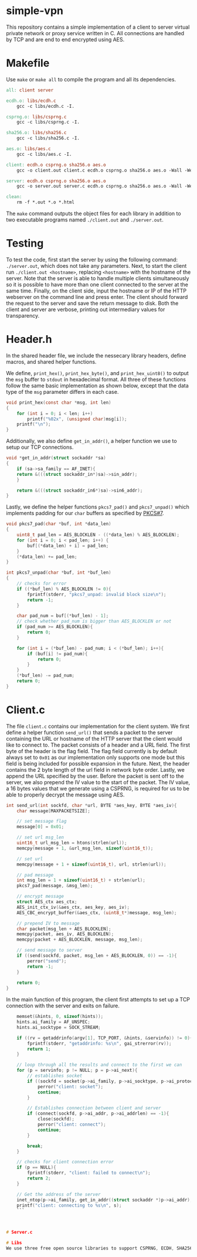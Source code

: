 # simple-vpn
This repository contains a simple implementation of a client to server virtual private network or proxy service written in C. All connections are handled by TCP and are end to end encrypted using AES. 

# Makefile
Use `make` or `make all` to compile the program and all its dependencies.

```makefile
all: client server

ecdh.o: libs/ecdh.c
    gcc -c libs/ecdh.c -I.

csprng.o: libs/csprng.c
    gcc -c libs/csprng.c -I.

sha256.o: libs/sha256.c
    gcc -c libs/sha256.c -I.

aes.o: libs/aes.c
    gcc -c libs/aes.c -I.

client: ecdh.o csprng.o sha256.o aes.o
    gcc -o client.out client.c ecdh.o csprng.o sha256.o aes.o -Wall -Werror -I.

server: ecdh.o csprng.o sha256.o aes.o
    gcc -o server.out server.c ecdh.o csprng.o sha256.o aes.o -Wall -Werror -I.

clean:
    rm -f *.out *.o *.html
```

The `make` command outputs the object files for each library in addition to two executable programs named `./client.out` and `./server.out`.

# Testing
To test the code, first start the server by using the following command: `./server.out`, which does not take any parameters. Next, to start the client run `./client.out <hostname>`, replacing `<hostname>` with the hostname of the server. Note that the server is able to handle multiple clients simultaneously so it is possible to have more than one client connected to the server at the same time. Finally, on the client side, input the hostname or IP of the HTTP webserver on the command line and press enter. The client should forward the request to the server and save the return message to disk. Both the client and server are verbose, printing out intermediary values for transparency.

# Header.h
In the shared header file, we include the nessecary library headers, define macros, and shared helper functions.

We define, `print_hex()`, `print_hex_byte()`, and `print_hex_uint8()` to output the `msg` buffer to `stdout` in hexadecimal format. All three of these functions follow the same basic implementation as shown below, except that the data type of the `msg` parameter differs in each case.
```c
void print_hex(const char *msg, int len)
{
    for (int i = 0; i < len; i++)
        printf("%02x", (unsigned char)msg[i]);
    printf("\n");
}
```

Additionally, we also define `get_in_addr()`, a helper function we use to setup our TCP connections.
```c
void *get_in_addr(struct sockaddr *sa)
{
    if (sa->sa_family == AF_INET){
    return &(((struct sockaddr_in*)sa)->sin_addr);
    }

    return &(((struct sockaddr_in6*)sa)->sin6_addr);
}
```

Lastly, we define the helper functions `pkcs7_pad()` and `pkcs7_unpad()` which implements padding for our `char` buffers as specified by [PKCS#7](https://datatracker.ietf.org/doc/html/rfc2315).

```c
void pkcs7_pad(char *buf, int *data_len)
{
    uint8_t pad_len = AES_BLOCKLEN - ((*data_len) % AES_BLOCKLEN);
    for (int i = 0; i < pad_len; i++) {
        buf[(*data_len) + i] = pad_len;
    }
    (*data_len) += pad_len;
}
```

```c
int pkcs7_unpad(char *buf, int *buf_len)
{
    // checks for error
    if ((*buf_len) % AES_BLOCKLEN != 0){
        fprintf(stderr, "pkcs7_unpad: invalid block size\n");
        return -1;
    }

    char pad_num = buf[(*buf_len) - 1];
    // check whether pad_num is bigger than AES_BLOCKLEN or not
    if (pad_num >= AES_BLOCKLEN){
        return 0;
    }

    for (int i = (*buf_len) - pad_num; i < (*buf_len); i++){
        if (buf[i] != pad_num){
            return 0;
        }
    }
    (*buf_len) -= pad_num;
    return 0;
}
```

# Client.c
The file `client.c` contains our implementation for the client system. We first define a helper function `send_url()` that sends a packet to the server containing the URL or hostname of the HTTP server that the client would like to connect to. The packet consists of a header and a URL field. The first byte of the header is the flag field. The flag field currently is by default always set to `0x01` as our implementation only supports one mode but this field is being included for possible expansion in the future. Next, the header contains the 2 byte length of the url field in network byte order. Lastly, we append the URL specified by the user. Before the packet is sent off to the server, we also prepend the IV value to the start of the packet. The IV value, a 16 bytes values that we generate using a CSPRNG, is required for us to be able to properly decrypt the message using AES.

```c
int send_url(int sockfd, char *url, BYTE *aes_key, BYTE *aes_iv){
    char message[MAXPACKETSIZE];

    // set message flag
    message[0] = 0x01;

    // set url msg_len
    uint16_t url_msg_len = htons(strlen(url));
    memcpy(message + 1, &url_msg_len, sizeof(uint16_t));

    // set url
    memcpy(message + 1 + sizeof(uint16_t), url, strlen(url));

    // pad message
    int msg_len = 1 + sizeof(uint16_t) + strlen(url);
    pkcs7_pad(message, &msg_len);

    // encrypt message
    struct AES_ctx aes_ctx;
    AES_init_ctx_iv(&aes_ctx, aes_key, aes_iv);
    AES_CBC_encrypt_buffer(&aes_ctx, (uint8_t*)message, msg_len);

    // prepend IV to message
    char packet[msg_len + AES_BLOCKLEN];
    memcpy(packet, aes_iv, AES_BLOCKLEN);
    memcpy(packet + AES_BLOCKLEN, message, msg_len);

    // send message to server
    if ((send(sockfd, packet, msg_len + AES_BLOCKLEN, 0)) == -1){
        perror("send");
        return -1;
    }
    
    return 0;
}
```

In the main function of this program, the client first attempts to set up a TCP connection with the server and exits on failure.

```c
    memset(&hints, 0, sizeof(hints));
    hints.ai_family = AF_UNSPEC;
    hints.ai_socktype = SOCK_STREAM;

    if ((rv = getaddrinfo(argv[1], TCP_PORT, &hints, &servinfo)) != 0){
        fprintf(stderr, "getaddrinfo: %s\n", gai_strerror(rv));
        return 1;
    }

    // loop through all the results and connect to the first we can
    for (p = servinfo; p != NULL; p = p->ai_next){
        // establishes socket
        if ((sockfd = socket(p->ai_family, p->ai_socktype, p->ai_protocol)) == -1){
            perror("client: socket");
            continue;
        }

        // Establishes connection between client and server
        if (connect(sockfd, p->ai_addr, p->ai_addrlen) == -1){
            close(sockfd);
            perror("client: connect");
            continue;
        }

        break;
    }

    // checks for client connection error
    if (p == NULL){
        fprintf(stderr, "client: failed to connect\n");
        return 2;
    }

    // Get the address of the server
    inet_ntop(p->ai_family, get_in_addr((struct sockaddr *)p->ai_addr), s, sizeof(s));
    printf("client: connecting to %s\n", s);
    ```
    
    

# Server.c

# Libs
We use three free open source libraries to support CSPRNG, ECDH, SHA256, and AES.
